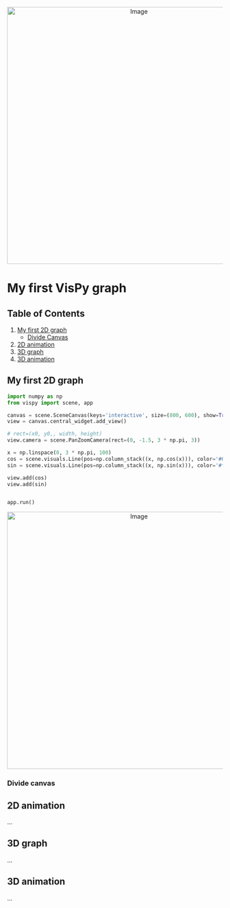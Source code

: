 <p align="center">
  <img src="https://github.com/user-attachments/assets/ac9abbc0-bed6-4807-b13b-a6112e12b81d" alt="Image" width="600">
</p>

# My first VisPy graph

## Table of Contents
1. [My first 2D graph](#my-first-2d-graph)
   - [Divide Canvas](#Divide-canvas)
3. [2D animation](#2d-animation)
4. [3D graph](#3d-graph)
5. [3D animation](#3d-animation)

## My first 2D graph

```python
import numpy as np
from vispy import scene, app

canvas = scene.SceneCanvas(keys='interactive', size=(800, 600), show=True, bgcolor='#121212')
view = canvas.central_widget.add_view()

# rect=(x0, y0,, width, height)
view.camera = scene.PanZoomCamera(rect=(0, -1.5, 3 * np.pi, 3))

x = np.linspace(0, 3 * np.pi, 100)
cos = scene.visuals.Line(pos=np.column_stack((x, np.cos(x))), color='#0fffff', width=2)
sin = scene.visuals.Line(pos=np.column_stack((x, np.sin(x))), color='#ffffff', width=2)

view.add(cos)
view.add(sin)


app.run()
```

<p align="center">
  <img src="https://github.com/user-attachments/assets/1778cea7-5cae-4d06-b060-384107546534" alt="Image" width="600">
</p>

### Divide canvas

## 2D animation
...

## 3D graph
...

## 3D animation
...

